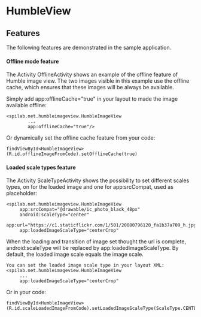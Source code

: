 # HumbleView

## Features

The following features are demonstrated in the sample application.

#### Offline mode feature

The Activity OfflineActivity shows an example of the offline feature of Humble image view.
The two images visible in this example use the offline cache,
which ensures that these images will be always be available.

Simply add app:offlineCache="true" in your layout to made the image available offline:
```
<spilab.net.humbleimageview.HumbleImageView
        ...
        app:offlineCache="true"/>
 ```
 Or dynamically set the offline cache feature from your code:
 ```
 findViewById<HumbleImageView>(R.id.offlineImageFromCode).setOfflineCache(true)
 ```
 
 
#### Loaded scale types feature
  
The Activity ScaleTypeActivity shows the possibility to set different scales types,
on for the loaded image and one for app:srcCompat, used as placeholder:
```
<spilab.net.humbleimageview.HumbleImageView
     app:srcCompat="@drawable/ic_photo_black_48px"
     android:scaleType="center"
     app:url="https://c1.staticflickr.com/1/501/20080796120_fa1b37a709_h.jpg"
     app:loadedImageScaleType="centerCrop"
```
When the loading and transition of image set thought the url is complete,
android:scaleType will be replaced by app:loadedImageScaleType.
By default, the loaded image scale equals the image scale.
```
You can set the loaded image scale type in your layout XML:
<spilab.net.humbleimageview.HumbleImageView
     ...
     app:loadedImageScaleType="centerCrop"
```
Or in your code:
```
findViewById<HumbleImageView>(R.id.scaleLoadedImageFromCode).setLoadedImageScaleType(ScaleType.CENTER_CROP)
```